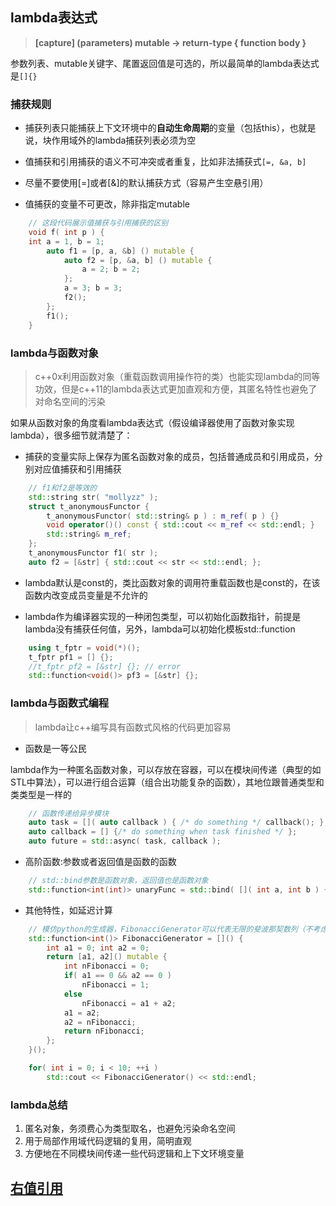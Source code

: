 ## lambda表达式

> **[capture] (parameters) mutable -> return-type { function body }**

参数列表、mutable关键字、尾置返回值是可选的，所以最简单的lambda表达式是`[]{}`

### 捕获规则

- 捕获列表只能捕获上下文环境中的**自动生命周期**的变量（包括this），也就是说，块作用域外的lambda捕获列表必须为空

- 值捕获和引用捕获的语义不可冲突或者重复，比如非法捕获式`[=, &a, b]`

- 尽量不要使用[=]或者[&]的默认捕获方式（容易产生空悬引用）

- 值捕获的变量不可更改，除非指定mutable

```cpp
	// 这段代码展示值捕获与引用捕获的区别
	void f( int p ) {
	int a = 1, b = 1;
		auto f1 = [p, a, &b] () mutable {
			auto f2 = [p, &a, b] () mutable {
				a = 2; b = 2;
			};
			a = 3; b = 3;
			f2();
		};
		f1();
	}
```

### lambda与函数对象

> c++0x利用函数对象（重载函数调用操作符的类）也能实现lambda的同等功效，但是c++11的lambda表达式更加直观和方便，其匿名特性也避免了对命名空间的污染

如果从函数对象的角度看lambda表达式（假设编译器使用了函数对象实现lambda），很多细节就清楚了：

- 捕获的变量实际上保存为匿名函数对象的成员，包括普通成员和引用成员，分别对应值捕获和引用捕获

```cpp
	// f1和f2是等效的
	std::string str( "mollyzz" );
	struct t_anonymousFunctor {
		t_anonymousFunctor( std::string& p ) : m_ref( p ) {}
		void operator()() const { std::cout << m_ref << std::endl; }
		std::string& m_ref;
	};
	t_anonymousFunctor f1( str );
	auto f2 = [&str] { std::cout << str << std::endl; };
```

- lambda默认是const的，类比函数对象的调用符重载函数也是const的，在该函数内改变成员变量是不允许的

- lambda作为编译器实现的一种闭包类型，可以初始化函数指针，前提是lambda没有捕获任何值，另外，lambda可以初始化模板std::function

```cpp
	using t_fptr = void(*)();
	t_fptr pf1 = [] {};
	//t_fptr pf2 = [&str] {}; // error
	std::function<void()> pf3 = [&str] {};
```

### lambda与函数式编程

> lambda让c++编写具有函数式风格的代码更加容易

- 函数是一等公民

lambda作为一种匿名函数对象，可以存放在容器，可以在模块间传递（典型的如STL中算法），可以进行组合运算（组合出功能复杂的函数），其地位跟普通类型和类类型是一样的

```cpp
	// 函数传递给异步模块
	auto task = []( auto callback ) { /* do something */ callback(); };
	auto callback = [] {/* do something when task finished */ };
	auto future = std::async( task, callback );
```

- 高阶函数:参数或者返回值是函数的函数

```cpp
	// std::bind参数是函数对象，返回值也是函数对象
	std::function<int(int)> unaryFunc = std::bind( []( int a, int b ) { return a + b; }, _1, 3 );
```

- 其他特性，如延迟计算

```cpp
	// 模仿python的生成器，FibonacciGenerator可以代表无限的斐波那契数列（不考虑整型溢出）
	std::function<int()> FibonacciGenerator = []() {
		int a1 = 0; int a2 = 0;
		return [a1, a2]() mutable {
			int nFibonacci = 0;
			if( a1 == 0 && a2 == 0 ) 
				nFibonacci = 1;
			else 
				nFibonacci = a1 + a2;
			a1 = a2;
			a2 = nFibonacci;
			return nFibonacci;
		};
	}();

	for( int i = 0; i < 10; ++i )
		std::cout << FibonacciGenerator() << std::endl;
```

### lambda总结

1. 匿名对象，务须费心为类型取名，也避免污染命名空间
2. 用于局部作用域代码逻辑的复用，简明直观
3. 方便地在不同模块间传递一些代码逻辑和上下文环境变量

## [右值引用](http://en.cppreference.com/w/cpp/language/reference)
